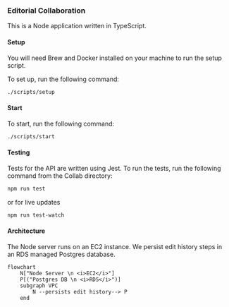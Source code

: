 ### Editorial Collaboration

This is a Node application written in TypeScript.

#### Setup
You will need Brew and Docker installed on your machine to run the setup script.

To set up, run the following command:
```bash
./scripts/setup
```

#### Start
To start, run the following command:
```bash
./scripts/start
```

#### Testing

Tests for the API are written using Jest. To run the tests, run the following command from the Collab directory:

```bash
npm run test
```

or for live updates

```bash
npm run test-watch
```

#### Architecture

The Node server runs on an EC2 instance. We persist edit history steps in an RDS managed Postgres database. 

```mermaid
flowchart
    N["Node Server \n <i>EC2</i>"]
    P[("Postgres DB \n <i>RDS</i>")]
    subgraph VPC
        N --persists edit history--> P
    end
```

